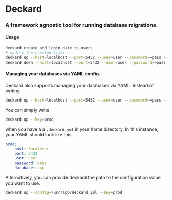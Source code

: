 # Deckard

### A framework agnostic tool for running database migrations.

#### Usage
```bash
deckard create add_login_date_to_users
# modify the created files
deckard up --host=localhost --port=5432 --user=user --password==pass --database==app
deckard down --host=localhost --port=5432 --user=user --password==pass --database==app
```

#### Managing your databases via YAML config.
Deckard also supports managing your databases via YAML.
Instead of writing
```bash
deckard up --host=localhost --port=5432 --user=user --password==pass --database==app
```

You can simply write
```bash
deckard up --key=prod
```
when you have a a `.deckard.yml` in your home directory. In this instance, your YAML should look like this:
```yaml
prod:
    host: localhost
    port: 5432
    user: user
    password: pass
    database: app
```

Alternatively, you can provide deckard the path to the configuration value you want to use.
```bash
deckard up --config=/usr/app/deckard.yml --key=prod
```
